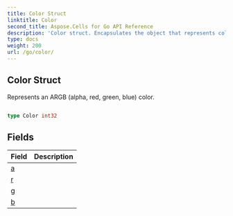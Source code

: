 ```yaml
---
title: Color Struct 
linktitle: Color
second_title: Aspose.Cells for Go API Reference
description: 'Color struct. Encapsulates the object that represents color in Go.'
type: docs
weight: 200
url: /go/color/
---
```


## Color Struct

Represents an ARGB (alpha, red, green, blue) color.

```go

type Color int32


```

## Fields

| Field | Description |
| --- | --- |
|[a](./a/) |  | 
|[r](./r/) |  | 
|[g](./g/) |  | 
|[b](./b/) |  | 

